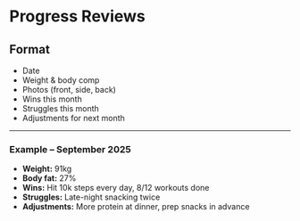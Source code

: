 # Progress Reviews

## Format
- Date  
- Weight & body comp  
- Photos (front, side, back)  
- Wins this month  
- Struggles this month  
- Adjustments for next month  

---

### Example – September 2025
- **Weight:** 91kg  
- **Body fat:** 27%  
- **Wins:** Hit 10k steps every day, 8/12 workouts done  
- **Struggles:** Late-night snacking twice  
- **Adjustments:** More protein at dinner, prep snacks in advance  
